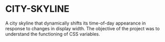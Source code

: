 # CITY-SKYLINE
A city skyline that dynamically shifts its time-of-day appearance in response to changes in display width.
The objective of the project was to understand the functioning of CSS variables.